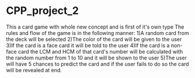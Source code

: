 # CPP_project_2
This a card game with whole new concept and is first of it's own type 
The rules and flow of the game is in the following manner:
1)A random card from the deck will be selected 
2)The color of the card will be given to the user
3)If the card is a face card it will be told to the user
4)If the card is a non-face card the LCM and HCM of that card's number will be calculated with the random number from 1 to 10 and it will be shown to the user
5)The user will have 5 chances to predict the card and if the user fails to do so the card will be revealed at end.
